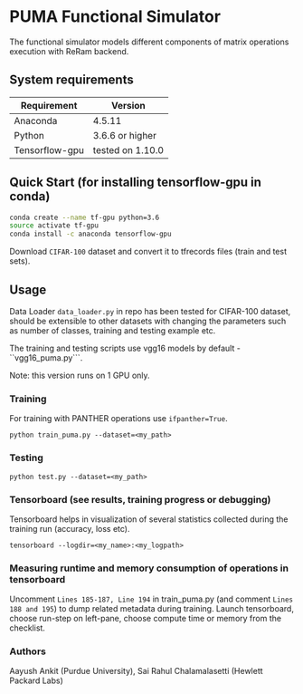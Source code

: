 
# PUMA Functional Simulator

The functional simulator models different components of matrix operations execution with ReRam backend.

## System requirements

| Requirement       | Version           |
| ----------------- | ----------------- |
| Anaconda          | 4.5.11            |
| Python            | 3.6.6 or higher   |         |
| Tensorflow-gpu    | tested on 1.10.0  |

## Quick Start (for installing tensorflow-gpu in conda)

```sh
conda create --name tf-gpu python=3.6
source activate tf-gpu
conda install -c anaconda tensorflow-gpu
```
Download ```CIFAR-100``` dataset and convert it to tfrecords files (train and test sets).

## Usage

Data Loader ```data_loader.py``` in repo has been tested for CIFAR-100 dataset, should be extensible to other datasets with changing the parameters such as number of classes, training and testing example etc.

The training and testing scripts use vgg16 models by default - ``vgg16_puma.py```.

Note: this version runs on 1 GPU only.

### Training

For training with PANTHER operations use ```ifpanther=True```.

```python train_puma.py --dataset=<my_path>```

### Testing

```python test.py --dataset=<my_path>```

### Tensorboard (see results, training progress or debugging)

Tensorboard helps in visualization of several statistics collected during the training run (accuracy, loss etc).

```tensorboard --logdir=<my_name>:<my_logpath>```

### Measuring runtime and memory consumption of operations in tensorboard

Uncomment ```Lines 185-187, Line 194``` in train_puma.py (and comment ```Lines 188 and 195```) to dump related metadata during training.
Launch tensorboard, choose run-step on left-pane, choose compute time or memory from the checklist.

### Authors

Aayush Ankit (Purdue University), Sai Rahul Chalamalasetti (Hewlett Packard Labs)




